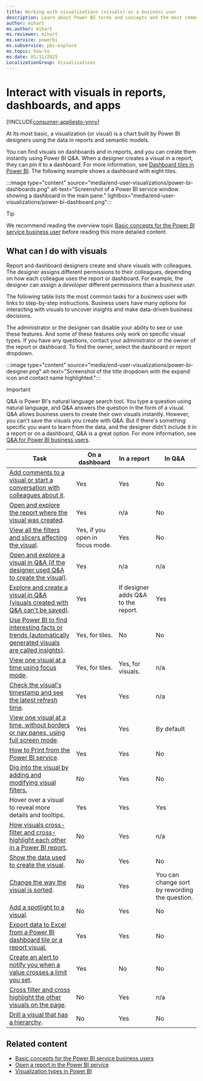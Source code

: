 ```yaml
---
title: Working with visualizations (visuals) as a business user
description: Learn about Power BI terms and concepts and the most common interactions with the visuals on dashboards, in reports, or in Q&A.
author: mihart
ms.author: mihart
ms.reviewer: mihart
ms.service: powerbi
ms.subservice: pbi-explore
ms.topic: how-to
ms.date: 01/11/2025
LocalizationGroup: Visualizations
---
```


# Interact with visuals in reports, dashboards, and apps

[!INCLUDE[consumer-appliesto-ynny](../includes/consumer-appliesto-ynny.md)]

At its most basic, a visualization (or visual) is a chart built by Power BI designers using the data in reports and semantic models.

You can find visuals on dashboards and in reports, and you can create them instantly using Power BI Q&A. When a designer creates a visual in a report, they can pin it to a dashboard. For more information, see [Dashboard tiles in Power BI](end-user-tiles.md). The following example shows a dashboard with eight tiles.

:::image type="content" source="media/end-user-visualizations/power-bi-dashboards.png" alt-text="Screenshot of a Power BI service window showing a dashboard in the main pane." lightbox="media/end-user-visualizations/power-bi-dashboard.png":::

> [!TIP]
> We recommend reading the overview topic [Basic concepts for the Power BI service business user](end-user-basic-concepts.md) before reading this more detailed content.

## What can I do with visuals

Report and dashboard designers create and share visuals with colleagues. The designer assigns different permissions to their colleagues, depending on how each colleague uses the report or dashboard. For example, the designer can assign a *developer* different permissions than a *business user*.

The following table lists the most common tasks for a business user with links to step-by-step instructions. Business users have many options for interacting with visuals to uncover insights and make data-driven business decisions.

The administrator or the designer can disable your ability to see or use these features. And some of these features only work on specific visual types. If you have any questions, contact your administrator or the owner of the report or dashboard. To find the owner, select the dashboard or report dropdown.

:::image type="content" source="media/end-user-visualizations/power-bi-designer.png" alt-text="Screenshot of the title dropdown with the expand icon and contact name highlighted.":::

> [!IMPORTANT]
> Q&A is Power BI's natural language search tool. You type a question using natural language, and Q&A answers the question in the form of a visual. Q&A allows business users to create their own visuals instantly. However, you can't save the visuals you create with Q&A. But if there's something specific you want to learn from the data, and the designer didn't include it in a report or on a dashboard, Q&A is a great option. For more information, see [Q&A for Power BI business users](end-user-q-and-a.md).

|Task|On a dashboard|In a report|In Q&A|
|---------|---------|---------|--------|
|[Add comments to a visual or start a conversation with colleagues about it](end-user-comment.md).|Yes|Yes|No|
|[Open and explore the report where the visual was created](end-user-tiles.md).|Yes|n/a|No|
|[View all the filters and slicers affecting the visual](end-user-report-filter.md).|Yes, if you open in focus mode.|Yes|No|
|[Open and explore a visual in Q&A (if the designer used Q&A to create the visual)](end-user-q-and-a.md).|Yes|n/a|n/a|
|[Explore and create a visual in Q&A (visuals created with Q&A can't be saved)](end-user-q-and-a.md).|Yes|If designer adds Q&A to the report.|Yes|
|[Use Power BI to find interesting facts or trends (automatically generated visuals are called insights)](end-user-insights.md).|Yes, for tiles.|No|No|
|[View one visual at a time using focus mode](end-user-focus.md).|Yes, for tiles.|Yes, for visuals.|n/a|
|[Check the visual's timestamp and see the latest refresh time](end-user-fresh.md).|Yes|Yes|n/a|
|[View one visual at a time, without borders or nav panes, using full screen mode](end-user-focus.md).|Yes|Yes|By default|
|[How to Print from the Power BI service](end-user-print.md).|Yes|Yes|No|
|[Dig into the visual by adding and modifying visual filters.](end-user-report-filter.md)|No|Yes|No|
|Hover over a visual to reveal more details and tooltips.|Yes|Yes|Yes|
|[How visuals cross-filter and cross-highlight each other in a Power BI report.](end-user-interactions.md)|No|Yes|n/a |
|[Show the data used to create the visual](end-user-show-data.md).|No|Yes|No|
|[Change the way the visual is sorted](end-user-change-sort.md).|No| Yes|You can change sort by rewording the question.|
|[Add a spotlight to a visual](end-user-spotlight.md).|No|Yes|No|
|[Export data to Excel from a Power BI dashboard tile or a report visual.](/power-bi/visuals/power-bi-visualization-export-data)|Yes|Yes|No|
|[Create an alert to notify you when a value crosses a limit you set](end-user-alerts.md).|Yes|No|No|
|[Cross filter and cross highlight the other visuals on the page](end-user-report-filter.md).|No|Yes|n/a|
|[Drill a visual that has a hierarchy](end-user-drill.md).|No|Yes|No|

## Related content

- [Basic concepts for the Power BI service business users](end-user-basic-concepts.md)
- [Open a report in the Power BI service](end-user-report-open.md)
- [Visualization types in Power BI](../visuals/power-bi-visualization-types-for-reports-and-q-and-a.md)
